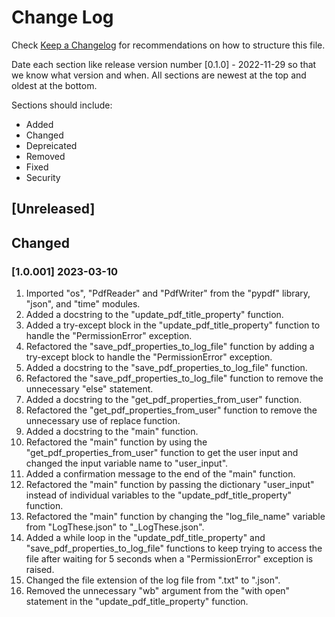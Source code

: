 # Change Log

Check [Keep a Changelog](http://keepachangelog.com/) for recommendations on how to structure this file.

Date each section like release version number [0.1.0] - 2022-11-29 so that we know what version and when. All sections are newest at the top and oldest at the bottom.

Sections should include:

* Added
* Changed
* Depreicated
* Removed
* Fixed
* Security

## [Unreleased]

## Changed

### [1.0.001] 2023-03-10

1. Imported "os", "PdfReader" and "PdfWriter" from the "pypdf" library, "json", and "time" modules.
2. Added a docstring to the "update_pdf_title_property" function.
3. Added a try-except block in the "update_pdf_title_property" function to handle the "PermissionError" exception.
4. Refactored the "save_pdf_properties_to_log_file" function by adding a try-except block to handle the "PermissionError" exception.
5. Added a docstring to the "save_pdf_properties_to_log_file" function.
6. Refactored the "save_pdf_properties_to_log_file" function to remove the unnecessary "else" statement.
7. Added a docstring to the "get_pdf_properties_from_user" function.
8. Refactored the "get_pdf_properties_from_user" function to remove the unnecessary use of replace function.
9. Added a docstring to the "main" function.
10. Refactored the "main" function by using the "get_pdf_properties_from_user" function to get the user input and changed the input variable name to "user_input".
11. Added a confirmation message to the end of the "main" function.
12. Refactored the "main" function by passing the dictionary "user_input" instead of individual variables to the "update_pdf_title_property" function.
13. Refactored the "main" function by changing the "log_file_name" variable from "LogThese.json" to "_LogThese.json".
14. Added a while loop in the "update_pdf_title_property" and "save_pdf_properties_to_log_file" functions to keep trying to access the file after waiting for 5 seconds when a "PermissionError" exception is raised.
15. Changed the file extension of the log file from ".txt" to ".json".
16. Removed the unnecessary "wb" argument from the "with open" statement in the "update_pdf_title_property" function.

